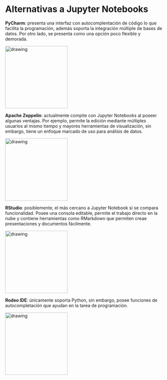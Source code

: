 # Alternativas a Jupyter Notebooks

**PyCharm**: presenta una interfaz con autocomplentación de código lo que facilita la programación, además soporta la integración múltiple de bases de datos. Por otro lado, se presenta como una opción poco flexible y demorada.

<img src="https://external-content.duckduckgo.com/iu/?u=https%3A%2F%2Fmiro.medium.com%2Fmax%2F1200%2F1*6Dhu1H4t028lOGbaZuyRCw.png&f=1&nofb=1" alt="drawing" width="200"/>


**Apache Zeppelin**: actualmente compite con Jupyter Notebooks al poseer algunas ventajas. Por ejemplo, permite la edición mediante múltiples usuarios al mismo tiempo y mayores herramientas de visualización, sin embargo, tiene un enfoque marcado de uso para análisis de datos.

<img src="https://zeppelin.apache.org/assets/themes/zeppelin/img/zeppelin_logo.png" alt="drawing" width="200"/>

**RStudio**: posiblemente, el más cercano a Jupyter Notebook si se compara funcionalidad. Posee una consola editable, permite el trabajo directo en la nube y contiene herramientas como RMarkdown que permiten creae presentaciones y documentos fácilmente.

<img src="https://external-content.duckduckgo.com/iu/?u=https%3A%2F%2Fwww.mango-solutions.com%2Fwp-content%2Fuploads%2F2020%2F03%2FRStudio-logo-for-web.png&f=1&nofb=1" alt="drawing" width="200"/>

**Rodeo IDE**: únicamente soporta Python, sin embargo, posee funciones de autocompletación que ayudan en la tarea de programación.

<img src="https://external-preview.redd.it/HvjeIdyRwwRBhaw7r0bvLIasPoSVuDng9fQbWaB00ZQ.jpg?auto=webp&s=62795778c7f5c9f5571c082123d70a4cd84b6fce" alt="drawing" width="200"/>

